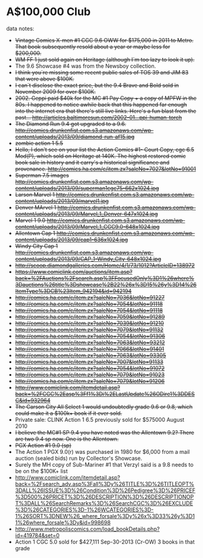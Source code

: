 A$100,000 Club
==========

data notes:

- ~~Vintage Comics X-men #1 CGC 9.6 OWW for $175,000 in 2011 to Metro. That book subsequently resold about a year or maybe less for $200,000.~~
- ~~WM FF 1 just sold again on Heritage (although I`m too lazy to look it up).~~
- The 9.6 Showcase #4 was from the Newsboy collection.
- ~~I think you`re missing some recent public sales of TOS 39 and JIM 83 that were above $100K.~~
- ~~I can`t disclose the exact price, but the 9.4 Brave and Bold sold in November 2009 for over $100K.~~
- ~~2002. Geppi paid $40k for the MC #1 Pay Copy + a copy of MPFW in the 80s. I happened to notice awhile back that this happened far enough into the internet era that there's still live links. Here's a fun blast from the past... http://articles.baltimoresun.com/2002-01...ppi-human-torch~~
-  ~~The Diamond Run 9.4 got upgraded to a 9.6. http://comics.drunkenfist.com.s3.amazonaws.com/wp-content/uploads/2013/09/diamond-run-af15.jpg~~
-  ~~zombie action 1 5.5~~
-  ~~Hello, I don't see on your list the Action Comics #1- Court Copy, cgc 6.5 Mod(P), which sold on Heritage at 140K. The highest restored comic book sale in history and it carry's a historical significance and provenance. http://comics.ha.com/c/item.zx?saleNo=7027&lotNo=91001~~
-  ~~Superman 7.5 images http://comics.drunkenfist.com.s3.amazonaws.com/wp-content/uploads/2013/09/superman1cgc75-662x1024.jpg~~
-  ~~Larson Marvel 1 http://comics.drunkenfist.com.s3.amazonaws.com/wp-content/uploads/2013/09/marvel1.jpg~~
-  ~~Denver MArvel 1 http://comics.drunkenfist.com.s3.amazonaws.com/wp-content/uploads/2013/09/Marvel_1_Denver-647x1024.jpg~~
-  ~~Marvel 1 9.0 http://comics.drunkenfist.com.s3.amazonaws.com/wp-content/uploads/2013/09/Marvel_1_CGC9.0-648x1024.jpg~~
-  ~~Allentown Cap 1 http://comics.drunkenfist.com.s3.amazonaws.com/wp-content/uploads/2013/09/cap1-636x1024.jpg~~
-  ~~Windy City Cap 1 http://comics.drunkenfist.com.s3.amazonaws.com/wp-content/uploads/2013/09/CAP_1-Windy_City-648x1024.jpg~~
-  ~~http://scoop.diamondgalleries.com/Home/4/1/73/1012?ArticleID=138972~~
-  ~~https://www.comiclink.com/auctions/item.asp?back=%2FAuctions%2Fsearch.asp%3FFocusedOnly%3D1%26where%3Dauctions%26title%3Dshowcase%2B22%26x%3D15%26y%3D14%26ItemType%3DCB%23Item_942194&id=942194~~
-  ~~http://comics.ha.com/c/item.zx?saleNo=7036&lotNo=91227~~
-  ~~http://comics.ha.com/c/item.zx?saleNo=7054&lotNo=91118~~
-  ~~http://comics.ha.com/c/item.zx?saleNo=7054&lotNo=91118~~
-  ~~http://comics.ha.com/c/item.zx?saleNo=7059&lotNo=91289~~
-  ~~http://comics.ha.com/c/item.zx?saleNo=7039&lotNo=91210~~
-  ~~http://comics.ha.com/c/item.zx?saleNo=7079&lotNo=91132~~
-  ~~http://comics.ha.com/c/item.zx?saleNo=7054&lotNo=91306~~
-  ~~http://comics.ha.com/c/item.zx?saleNo=7063&lotNo=93212~~
-  ~~http://comics.ha.com/c/item.zx?saleNo=7066&lotNo=91401~~
-  ~~http://comics.ha.com/c/item.zx?saleNo=7063&lotNo=93305~~
-  ~~http://comics.ha.com/c/item.zx?saleNo=7007&lotNo=91133~~
-  ~~http://comics.ha.com/c/item.zx?saleNo=7054&lotNo=91072~~
-  ~~http://comics.ha.com/c/item.zx?saleNo=7079&lotNo=91023~~
-  ~~http://comics.ha.com/c/item.zx?saleNo=7079&lotNo=91206~~
-  ~~http://www.comiclink.com/itemdetail.asp?back=%2FCGC%2Easp%3Ff1%3Di%2ELastUpdate%26ODire1%3DDESC&id=932964~~
- ~~The Carson City All Select 1 would undoubtedly grade 9.6 or 9.8, which could make it a $100k+ book if it ever sold.~~
- Private sale: CLINK Action 1 6.5 previously sold for $575000 August 2010
- ~~I believe the MC#1 SP 9.4 you have noted was the Allentown 9.2? There are two 9.4 sp now. One is the Allentown.~~
- ~~PGX Action #1 9.0 (sp)~~ 
- The Action 1 PGX 9.0(r) was purchased in 1980 for $6,000 from a mail auction (sealed bids) run by Collector's Showcase.
- Surely the MH copy of Sub-Mariner #1 that Verzyl said is a 9.8 needs to be on the $100K+ list
- http://www.comiclink.com/itemdetail.asp?back=%2Fsearch_adv.asp%3Fall%3Dy%26TITLE%3D%26TITLEOPT%3DALL%26ISSUE%3D%26Condition%3D%26Pedigree%3D%26PRICEF%3D500%26PRICET%3D%26DESCRIPTION%3D%26DESCRIPTIONOPT%3DALL%26SearchRemarks%3D%26SearchCGC%3D%26EXCLUDE%3D%26CATEGORIES%3D-1%26WCATEGORIES%3D-1%26SORT%3DNEW%26_where_forsale%3Dy%26x%3D33%26y%3D11%26where_forsale%3Dy&id=998698
- http://www.metropoliscomics.com/load_bookDetails.php?id=419784&set=0
- Action 1 CGC 5.0 sold for $427,111 Sep-30-2013 (Cr-OW) 3 books in that grade
